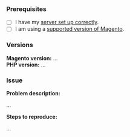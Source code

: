 ### Prerequisites

- [ ] I have my [server set up correctly](https://github.com/wirecard/magento2-ee/wiki/Installation#requirements).
- [ ] I am using a [supported version of Magento](https://github.com/wirecard/magento2-ee/wiki#overview-magento-2-shop-plugin).

### Versions

**Magento version:** ...  
**PHP version:** ...  

### Issue

**Problem description:**

...


**Steps to reproduce:**

...
